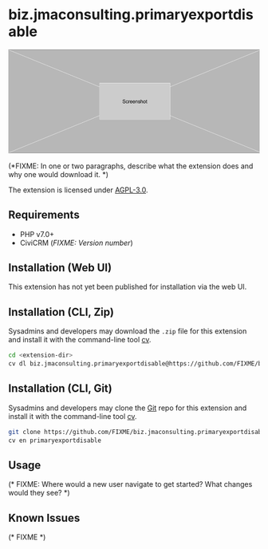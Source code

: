 # biz.jmaconsulting.primaryexportdisable

![Screenshot](/images/screenshot.png)

(*FIXME: In one or two paragraphs, describe what the extension does and why one would download it. *)

The extension is licensed under [AGPL-3.0](LICENSE.txt).

## Requirements

* PHP v7.0+
* CiviCRM (*FIXME: Version number*)

## Installation (Web UI)

This extension has not yet been published for installation via the web UI.

## Installation (CLI, Zip)

Sysadmins and developers may download the `.zip` file for this extension and
install it with the command-line tool [cv](https://github.com/civicrm/cv).

```bash
cd <extension-dir>
cv dl biz.jmaconsulting.primaryexportdisable@https://github.com/FIXME/biz.jmaconsulting.primaryexportdisable/archive/master.zip
```

## Installation (CLI, Git)

Sysadmins and developers may clone the [Git](https://en.wikipedia.org/wiki/Git) repo for this extension and
install it with the command-line tool [cv](https://github.com/civicrm/cv).

```bash
git clone https://github.com/FIXME/biz.jmaconsulting.primaryexportdisable.git
cv en primaryexportdisable
```

## Usage

(* FIXME: Where would a new user navigate to get started? What changes would they see? *)

## Known Issues

(* FIXME *)
